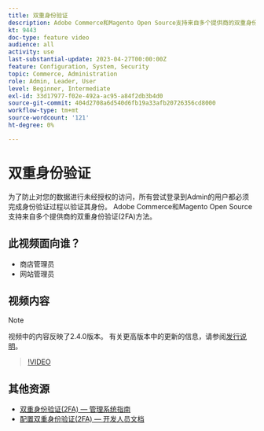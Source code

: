 ```yaml
---
title: 双重身份验证
description: Adobe Commerce和Magento Open Source支持来自多个提供商的双重身份验证(2FA)方法。 了解双重身份验证功能如何帮助保护存储管理员的安全。
kt: 9443
doc-type: feature video
audience: all
activity: use
last-substantial-update: 2023-04-27T00:00:00Z
feature: Configuration, System, Security
topic: Commerce, Administration
role: Admin, Leader, User
level: Beginner, Intermediate
exl-id: 33d17977-f02e-492a-ac95-a84f2db3b4d0
source-git-commit: 404d2708a6d540d6fb19a33afb20726356cd8000
workflow-type: tm+mt
source-wordcount: '121'
ht-degree: 0%

---
```


# 双重身份验证

为了防止对您的数据进行未经授权的访问，所有尝试登录到Admin的用户都必须完成身份验证过程以验证其身份。 Adobe Commerce和Magento Open Source支持来自多个提供商的双重身份验证(2FA)方法。

## 此视频面向谁？

- 商店管理员
- 网站管理员

## 视频内容

>[!NOTE]
>
>视频中的内容反映了2.4.0版本。 有关更高版本中的更新的信息，请参阅[发行说明](https://experienceleague.adobe.com/docs/commerce-operations/release/notes/overview.html)。

>[!VIDEO](https://video.tv.adobe.com/v/339104?quality=12&learn=on)

## 其他资源

- [双重身份验证(2FA) — 管理系统指南](https://experienceleague.adobe.com/docs/commerce-admin/systems/security/2fa/security-two-factor-authentication.html)
- [配置双重身份验证(2FA) — 开发人员文档](https://developer.adobe.com/commerce/testing/functional-testing-framework/two-factor-authentication/)
